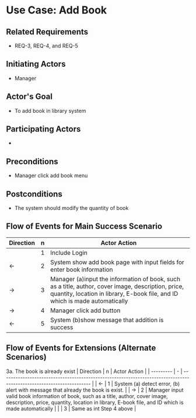 # Use Case: Add Book

## **Related Requirements**

- REQ-3, REQ-4, and REQ-5

## **Initiating Actors**

- Manager

## **Actor's Goal**

- To add book in library system

## **Participating Actors**

- 

## **Preconditions**

- Manager click add book menu

## **Postconditions**

- The system should modify the quantity of book


## Flow of Events for Main Success Scenario
| Direction | n | Actor Action                                                                                                         |
| --------- | - | -------------------------------------------------------------------------------------------------------------------- |
|            | 1 | Include Login |
| ←         | 2 | System show add book page with input fields for enter book information |
| →         | 3 | Manager (a)input the information of book, such as a title, author, cover image, description, price, quantity, location in library, E-book file, and ID which is made automatically |
| →         | 4 | Manager click add button |
| ←         | 5 | System (b)show message that addition is success |


## Flow of Events for Extensions (Alternate Scenarios)
3a. The book is already exist
| Direction | n | Actor Action                                                                                                         |
| --------- | - | -------------------------------------------------------------------------------------------------------------------- |
| ←         | 1 | System (a) detect error, (b) alert with message that already the book is exist. |
| →         | 2 | Manager input valid book information of book, such as a title, author, cover image, description, price, quantity, location in library, E-book file, and ID which is made automatically |
|             | 3 | Same as int Step 4 above |
